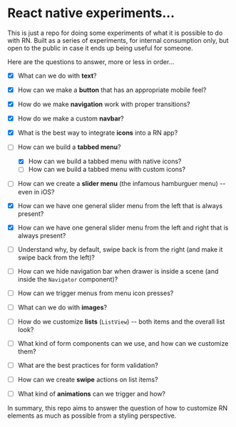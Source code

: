 # React native experiments...

This is just a repo for doing some experiments of what it is possible to do with RN. Built as a series of experiments, for internal consumption only, but open to the public in case it ends up being useful for someone.

Here are the questions to answer, more or less in order...

* [x] What can we do with **text**?
* [x] How can we make a **button** that has an appropriate mobile feel?
* [x] How do we make **navigation** work with proper transitions?
* [x] How do we make a custom **navbar**?
* [x] What is the best way to integrate **icons** into a RN app?
* [ ] How can we build a **tabbed menu**?
  * [x] How can we build a tabbed menu with native icons?
  * [ ] How can we build a tabbed menu with custom icons?
* [ ] How can we create a **slider menu** (the infamous hamburguer menu) -- even in iOS?
 * [x] How can we have one general slider menu from the left that is always present?
 * [x] How can we have one general slider menu from the left and right that is always present?
 * [ ] Understand why, by default, swipe back is from the right (and make it swipe back from the left)?
 * [ ] How can we hide navigation bar when drawer is inside a scene (and inside the `Navigator` component)? 
 * [ ] How can we trigger menus from menu icon presses?

* [ ] What can we do with **images**?
* [ ] How do we customize **lists** (`ListView`) -- both items and the overall list look?
* [ ] What kind of form components can we use, and how can we customize them?
* [ ] What are the best practices for form validation?
* [ ] How can we create **swipe** actions on list items?
* [ ] What kind of **animations** can we trigger and how?

In summary, this repo aims to answer the question of how to customize RN elements as much as possible from a styling perspective.
